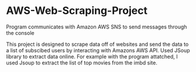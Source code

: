 # AWS-Web-Scraping-Project
Program communicates with Amazon AWS SNS to send messages through the console

This project is designed to scrape data off of websites and send the data to a list of subscibed users by interacting with Amazons AWS API. 
Used JSoup library to extract data online. For example with the program attatched, I used Jsoup to extract the list of top movies from the imbd site. 
